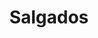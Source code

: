 ---
title: Salgados
description: ''
thumbnail: 'https://picsum.photos/500/300/?rando'
sabores: [{nome:'tamarindo', cod:'7777'}]
cod_1: 'Exemplo 252366'
cod_2: 'Exemplo 252366'
---